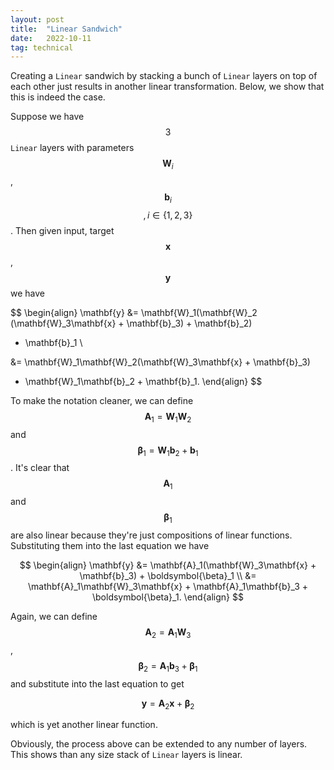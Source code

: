 ```yaml
---
layout: post
title:  "Linear Sandwich"
date:   2022-10-11
tag: technical
---
```


Creating a `Linear` sandwich by stacking a bunch of `Linear` layers on top of each other
just results in another linear transformation. Below, we show that this is indeed the 
case.

Suppose we have $$3$$ `Linear` layers with parameters $$\mathbf{W}_i$$, $$\mathbf{b}_i$$
$$, i \in \{1, 2, 3\}$$. Then given input, target $$\mathbf{x}$$, $$\mathbf{y}$$ we have

$$
\begin{align}
\mathbf{y} &= \mathbf{W}_1(\mathbf{W}_2 (\mathbf{W}_3\mathbf{x} + \mathbf{b}_3) + \mathbf{b}_2) 
  + \mathbf{b}_1 \\

&= \mathbf{W}_1\mathbf{W}_2(\mathbf{W}_3\mathbf{x} + \mathbf{b}_3) 
+ \mathbf{W}_1\mathbf{b}_2 + \mathbf{b}_1.
\end{align}
$$ 

To make the notation cleaner, we can define $$\mathbf{A}_1 = \mathbf{W}_1\mathbf{W}_2$$ 
and $$\boldsymbol{\beta}_1 = \mathbf{W}_1\mathbf{b}_2 + \mathbf{b}_1$$. It's clear that
$$\mathbf{A}_1$$ and $$\boldsymbol{\beta}_1$$ are also linear because they're just 
compositions of linear functions. Substituting them into the last equation we have

$$
\begin{align}
\mathbf{y} &= \mathbf{A}_1(\mathbf{W}_3\mathbf{x} + \mathbf{b}_3) + \boldsymbol{\beta}_1 \\
&= \mathbf{A}_1\mathbf{W}_3\mathbf{x} + \mathbf{A}_1\mathbf{b}_3 + \boldsymbol{\beta}_1.
\end{align}
$$

Again, we can define $$\mathbf{A}_2 = \mathbf{A}_1\mathbf{W}_3$$,
$$\boldsymbol{\beta}_2 = \mathbf{A}_1\mathbf{b}_3 + \boldsymbol{\beta}_1$$ and 
substitute into the last equation to get

$$
\mathbf{y} = \mathbf{A}_2\mathbf{x} + \boldsymbol{\beta}_2
$$

which is yet another linear function.

Obviously, the process above can be extended to any number of layers. This shows than 
any size stack of `Linear` layers is linear.
